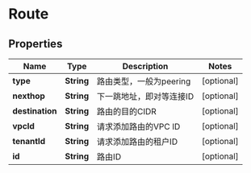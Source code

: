 
# Route

## Properties
Name | Type | Description | Notes
------------ | ------------- | ------------- | -------------
**type** | **String** | 路由类型，一般为peering |  [optional]
**nexthop** | **String** | 下一跳地址，即对等连接ID |  [optional]
**destination** | **String** | 路由的目的CIDR |  [optional]
**vpcId** | **String** | 请求添加路由的VPC ID |  [optional]
**tenantId** | **String** | 请求添加路由的租户ID |  [optional]
**id** | **String** | 路由ID |  [optional]



